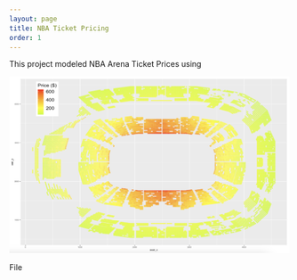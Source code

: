 ```yaml
---
layout: page
title: NBA Ticket Pricing
order: 1
---
```


This project modeled NBA Arena Ticket Prices using 


![Image](/assets/images/arena_map.png)

File
